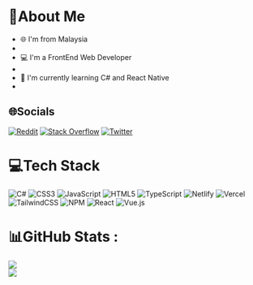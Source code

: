 # 💫About Me
<ul>
<li>🌐 I'm from Malaysia<li/>
<li>💻 I'm a FrontEnd Web Developer<li/>
<li>🌱 I'm currently learning C# and React Native<li/>
</ul>


## 🌐Socials
[![Reddit](https://img.shields.io/badge/Reddit-%23FF4500.svg?logo=Reddit&logoColor=white)](https://reddit.com/user/yangyong080228) [![Stack Overflow](https://img.shields.io/badge/-Stackoverflow-FE7A16?logo=stack-overflow&logoColor=white)](https://stackoverflow.com/users/18382474) [![Twitter](https://img.shields.io/badge/Twitter-%231DA1F2.svg?logo=Twitter&logoColor=white)](https://twitter.com/xXyangXx_) 

# 💻Tech Stack
![C#](https://img.shields.io/badge/c%23-%23239120.svg?style=for-the-badge&logo=c-sharp&logoColor=white) ![CSS3](https://img.shields.io/badge/css3-%231572B6.svg?style=for-the-badge&logo=css3&logoColor=white) ![JavaScript](https://img.shields.io/badge/javascript-%23323330.svg?style=for-the-badge&logo=javascript&logoColor=%23F7DF1E) ![HTML5](https://img.shields.io/badge/html5-%23E34F26.svg?style=for-the-badge&logo=html5&logoColor=white) ![TypeScript](https://img.shields.io/badge/typescript-%23007ACC.svg?style=for-the-badge&logo=typescript&logoColor=white) ![Netlify](https://img.shields.io/badge/netlify-%23000000.svg?style=for-the-badge&logo=netlify&logoColor=#00C7B7) ![Vercel](https://img.shields.io/badge/vercel-%23000000.svg?style=for-the-badge&logo=vercel&logoColor=white) ![TailwindCSS](https://img.shields.io/badge/tailwindcss-%2338B2AC.svg?style=for-the-badge&logo=tailwind-css&logoColor=white) ![NPM](https://img.shields.io/badge/NPM-%23000000.svg?style=for-the-badge&logo=npm&logoColor=white) ![React](https://img.shields.io/badge/react-%2320232a.svg?style=for-the-badge&logo=react&logoColor=%2361DAFB) ![Vue.js](https://img.shields.io/badge/vuejs-%2335495e.svg?style=for-the-badge&logo=vuedotjs&logoColor=%234FC08D)
# 📊GitHub Stats :
![](https://github-readme-stats.vercel.app/api?username=Zytha&theme=dark&hide_border=true&include_all_commits=true&count_private=true)<br/>
![](https://github-readme-stats.vercel.app/api/top-langs/?username=Zytha&theme=dark&hide_border=true&include_all_commits=true&count_private=true&layout=compact)
